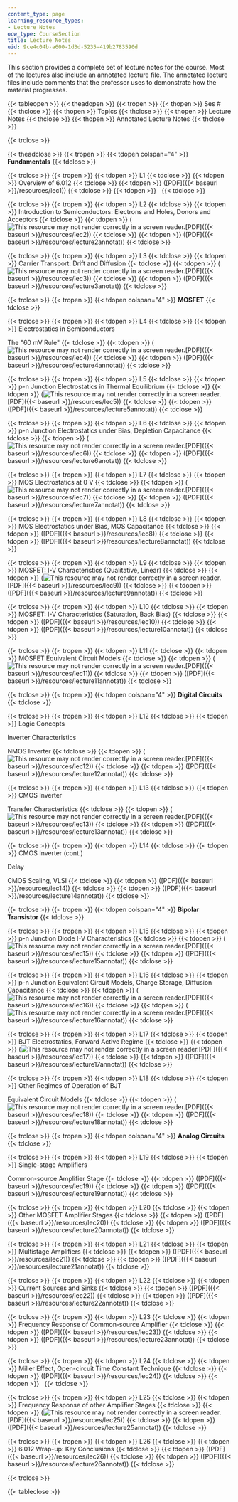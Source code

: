 ```yaml
---
content_type: page
learning_resource_types:
- Lecture Notes
ocw_type: CourseSection
title: Lecture Notes
uid: 9ce4c04b-a600-1d3d-5235-419b2783590d
---
```


This section provides a complete set of lecture notes for the course. Most of the lectures also include an annotated lecture file. The annotated lecture files include comments that the professor uses to demonstrate how the material progresses.

{{< tableopen >}}
{{< theadopen >}}
{{< tropen >}}
{{< thopen >}}
Ses #
{{< thclose >}}
{{< thopen >}}
Topics
{{< thclose >}}
{{< thopen >}}
Lecture Notes
{{< thclose >}}
{{< thopen >}}
Annotated Lecture Notes
{{< thclose >}}

{{< trclose >}}

{{< theadclose >}}
{{< tropen >}}
{{< tdopen colspan="4" >}}
**Fundamentals**
{{< tdclose >}}

{{< trclose >}}
{{< tropen >}}
{{< tdopen >}}
L1
{{< tdclose >}}
{{< tdopen >}}
Overview of 6.012
{{< tdclose >}}
{{< tdopen >}}
([PDF]({{< baseurl >}}/resources/lec1))
{{< tdclose >}}
{{< tdopen >}}
 
{{< tdclose >}}

{{< trclose >}}
{{< tropen >}}
{{< tdopen >}}
L2
{{< tdclose >}}
{{< tdopen >}}
Introduction to Semiconductors: Electrons and Holes, Donors and Acceptors
{{< tdclose >}}
{{< tdopen >}}
(![This resource may not render correctly in a screen reader.](/images/inacessible.gif)[PDF]({{< baseurl >}}/resources/lec2))
{{< tdclose >}}
{{< tdopen >}}
([PDF]({{< baseurl >}}/resources/lecture2annotat))
{{< tdclose >}}

{{< trclose >}}
{{< tropen >}}
{{< tdopen >}}
L3
{{< tdclose >}}
{{< tdopen >}}
Carrier Transport: Drift and Diffusion
{{< tdclose >}}
{{< tdopen >}}
(![This resource may not render correctly in a screen reader.](/images/inacessible.gif)[PDF]({{< baseurl >}}/resources/lec3))
{{< tdclose >}}
{{< tdopen >}}
([PDF]({{< baseurl >}}/resources/lecture3anotat))
{{< tdclose >}}

{{< trclose >}}
{{< tropen >}}
{{< tdopen colspan="4" >}}
**MOSFET**
{{< tdclose >}}

{{< trclose >}}
{{< tropen >}}
{{< tdopen >}}
L4
{{< tdclose >}}
{{< tdopen >}}
Electrostatics in Semiconductors  
  
The "60 mV Rule"
{{< tdclose >}}
{{< tdopen >}}
(![This resource may not render correctly in a screen reader.](/images/inacessible.gif)[PDF]({{< baseurl >}}/resources/lec4))
{{< tdclose >}}
{{< tdopen >}}
([PDF]({{< baseurl >}}/resources/lecture4annotat))
{{< tdclose >}}

{{< trclose >}}
{{< tropen >}}
{{< tdopen >}}
L5
{{< tdclose >}}
{{< tdopen >}}
p-n Junction Electrostatics in Thermal Equilibrium
{{< tdclose >}}
{{< tdopen >}}
(![This resource may not render correctly in a screen reader.](/images/inacessible.gif)[PDF]({{< baseurl >}}/resources/lec5))
{{< tdclose >}}
{{< tdopen >}}
([PDF]({{< baseurl >}}/resources/lecture5annotat))
{{< tdclose >}}

{{< trclose >}}
{{< tropen >}}
{{< tdopen >}}
L6
{{< tdclose >}}
{{< tdopen >}}
p-n Junction Electrostatics under Bias, Depletion Capacitance
{{< tdclose >}}
{{< tdopen >}}
(![This resource may not render correctly in a screen reader.](/images/inacessible.gif)[PDF]({{< baseurl >}}/resources/lec6))
{{< tdclose >}}
{{< tdopen >}}
([PDF]({{< baseurl >}}/resources/lecture6anotat))
{{< tdclose >}}

{{< trclose >}}
{{< tropen >}}
{{< tdopen >}}
L7
{{< tdclose >}}
{{< tdopen >}}
MOS Electrostatics at 0 V
{{< tdclose >}}
{{< tdopen >}}
(![This resource may not render correctly in a screen reader.](/images/inacessible.gif)[PDF]({{< baseurl >}}/resources/lec7))
{{< tdclose >}}
{{< tdopen >}}
([PDF]({{< baseurl >}}/resources/lecture7annotat))
{{< tdclose >}}

{{< trclose >}}
{{< tropen >}}
{{< tdopen >}}
L8
{{< tdclose >}}
{{< tdopen >}}
MOS Electrostatics under Bias, MOS Capacitance
{{< tdclose >}}
{{< tdopen >}}
([PDF]({{< baseurl >}}/resources/lec8))
{{< tdclose >}}
{{< tdopen >}}
([PDF]({{< baseurl >}}/resources/lecture8annotat))
{{< tdclose >}}

{{< trclose >}}
{{< tropen >}}
{{< tdopen >}}
L9
{{< tdclose >}}
{{< tdopen >}}
MOSFET: I-V Characteristics (Qualitative, Linear)
{{< tdclose >}}
{{< tdopen >}}
(![This resource may not render correctly in a screen reader.](/images/inacessible.gif)[PDF]({{< baseurl >}}/resources/lec9))
{{< tdclose >}}
{{< tdopen >}}
([PDF]({{< baseurl >}}/resources/lecture9annotat))
{{< tdclose >}}

{{< trclose >}}
{{< tropen >}}
{{< tdopen >}}
L10
{{< tdclose >}}
{{< tdopen >}}
MOSFET: I-V Characteristics (Saturation, Back Bias)
{{< tdclose >}}
{{< tdopen >}}
([PDF]({{< baseurl >}}/resources/lec10))
{{< tdclose >}}
{{< tdopen >}}
([PDF]({{< baseurl >}}/resources/lecture10annotat))
{{< tdclose >}}

{{< trclose >}}
{{< tropen >}}
{{< tdopen >}}
L11
{{< tdclose >}}
{{< tdopen >}}
MOSFET Equivalent Circuit Models
{{< tdclose >}}
{{< tdopen >}}
(![This resource may not render correctly in a screen reader.](/images/inacessible.gif)[PDF]({{< baseurl >}}/resources/lec11))
{{< tdclose >}}
{{< tdopen >}}
([PDF]({{< baseurl >}}/resources/lecture11annotat))
{{< tdclose >}}

{{< trclose >}}
{{< tropen >}}
{{< tdopen colspan="4" >}}
**Digital Circuits**
{{< tdclose >}}

{{< trclose >}}
{{< tropen >}}
{{< tdopen >}}
L12
{{< tdclose >}}
{{< tdopen >}}
Logic Concepts  
  
Inverter Characteristics  
  
NMOS Inverter
{{< tdclose >}}
{{< tdopen >}}
(![This resource may not render correctly in a screen reader.](/images/inacessible.gif)[PDF]({{< baseurl >}}/resources/lec12))
{{< tdclose >}}
{{< tdopen >}}
([PDF]({{< baseurl >}}/resources/lecture12annotat))
{{< tdclose >}}

{{< trclose >}}
{{< tropen >}}
{{< tdopen >}}
L13
{{< tdclose >}}
{{< tdopen >}}
CMOS Inverter  
  
Transfer Characteristics
{{< tdclose >}}
{{< tdopen >}}
(![This resource may not render correctly in a screen reader.](/images/inacessible.gif)[PDF]({{< baseurl >}}/resources/lec13))
{{< tdclose >}}
{{< tdopen >}}
([PDF]({{< baseurl >}}/resources/lecture13annotat))
{{< tdclose >}}

{{< trclose >}}
{{< tropen >}}
{{< tdopen >}}
L14
{{< tdclose >}}
{{< tdopen >}}
CMOS Inverter (cont.)  
  
Delay  
  
CMOS Scaling, VLSI
{{< tdclose >}}
{{< tdopen >}}
([PDF]({{< baseurl >}}/resources/lec14))
{{< tdclose >}}
{{< tdopen >}}
([PDF]({{< baseurl >}}/resources/lecture14annotat))
{{< tdclose >}}

{{< trclose >}}
{{< tropen >}}
{{< tdopen colspan="4" >}}
**Bipolar Transistor**
{{< tdclose >}}

{{< trclose >}}
{{< tropen >}}
{{< tdopen >}}
L15
{{< tdclose >}}
{{< tdopen >}}
p-n Junction Diode I-V Characteristics
{{< tdclose >}}
{{< tdopen >}}
(![This resource may not render correctly in a screen reader.](/images/inacessible.gif)[PDF]({{< baseurl >}}/resources/lec15))
{{< tdclose >}}
{{< tdopen >}}
([PDF]({{< baseurl >}}/resources/lecture15annotat))
{{< tdclose >}}

{{< trclose >}}
{{< tropen >}}
{{< tdopen >}}
L16
{{< tdclose >}}
{{< tdopen >}}
p-n Junction Equivalent Circuit Models, Charge Storage, Diffusion Capacitance
{{< tdclose >}}
{{< tdopen >}}
(![This resource may not render correctly in a screen reader.](/images/inacessible.gif)[PDF]({{< baseurl >}}/resources/lec16))
{{< tdclose >}}
{{< tdopen >}}
(![This resource may not render correctly in a screen reader.](/images/inacessible.gif)[PDF]({{< baseurl >}}/resources/lecture16annotat))
{{< tdclose >}}

{{< trclose >}}
{{< tropen >}}
{{< tdopen >}}
L17
{{< tdclose >}}
{{< tdopen >}}
BJT Electrostatics, Forward Active Regime
{{< tdclose >}}
{{< tdopen >}}
(![This resource may not render correctly in a screen reader.](/images/inacessible.gif)[PDF]({{< baseurl >}}/resources/lec17))
{{< tdclose >}}
{{< tdopen >}}
([PDF]({{< baseurl >}}/resources/lecture17annotat))
{{< tdclose >}}

{{< trclose >}}
{{< tropen >}}
{{< tdopen >}}
L18
{{< tdclose >}}
{{< tdopen >}}
Other Regimes of Operation of BJT  
  
Equivalent Circuit Models
{{< tdclose >}}
{{< tdopen >}}
(![This resource may not render correctly in a screen reader.](/images/inacessible.gif)[PDF]({{< baseurl >}}/resources/lec18))
{{< tdclose >}}
{{< tdopen >}}
([PDF]({{< baseurl >}}/resources/lecture18annotat))
{{< tdclose >}}

{{< trclose >}}
{{< tropen >}}
{{< tdopen colspan="4" >}}
**Analog Circuits**
{{< tdclose >}}

{{< trclose >}}
{{< tropen >}}
{{< tdopen >}}
L19
{{< tdclose >}}
{{< tdopen >}}
Single-stage Amplifiers  
  
Common-source Amplifier Stage
{{< tdclose >}}
{{< tdopen >}}
([PDF]({{< baseurl >}}/resources/lec19))
{{< tdclose >}}
{{< tdopen >}}
([PDF]({{< baseurl >}}/resources/lecture19annotat))
{{< tdclose >}}

{{< trclose >}}
{{< tropen >}}
{{< tdopen >}}
L20
{{< tdclose >}}
{{< tdopen >}}
Other MOSFET Amplifier Stages
{{< tdclose >}}
{{< tdopen >}}
([PDF]({{< baseurl >}}/resources/lec20))
{{< tdclose >}}
{{< tdopen >}}
([PDF]({{< baseurl >}}/resources/lecture20annotat))
{{< tdclose >}}

{{< trclose >}}
{{< tropen >}}
{{< tdopen >}}
L21
{{< tdclose >}}
{{< tdopen >}}
Multistage Amplifiers
{{< tdclose >}}
{{< tdopen >}}
([PDF]({{< baseurl >}}/resources/lec21))
{{< tdclose >}}
{{< tdopen >}}
([PDF]({{< baseurl >}}/resources/lecture21annotat))
{{< tdclose >}}

{{< trclose >}}
{{< tropen >}}
{{< tdopen >}}
L22
{{< tdclose >}}
{{< tdopen >}}
Current Sources and Sinks
{{< tdclose >}}
{{< tdopen >}}
([PDF]({{< baseurl >}}/resources/lec22))
{{< tdclose >}}
{{< tdopen >}}
([PDF]({{< baseurl >}}/resources/lecture22annotat))
{{< tdclose >}}

{{< trclose >}}
{{< tropen >}}
{{< tdopen >}}
L23
{{< tdclose >}}
{{< tdopen >}}
Frequency Response of Common-source Amplifier
{{< tdclose >}}
{{< tdopen >}}
([PDF]({{< baseurl >}}/resources/lec23))
{{< tdclose >}}
{{< tdopen >}}
([PDF]({{< baseurl >}}/resources/lecture23annotat))
{{< tdclose >}}

{{< trclose >}}
{{< tropen >}}
{{< tdopen >}}
L24
{{< tdclose >}}
{{< tdopen >}}
Miller Effect, Open-circuit Time Constant Technique
{{< tdclose >}}
{{< tdopen >}}
([PDF]({{< baseurl >}}/resources/lec24))
{{< tdclose >}}
{{< tdopen >}}
 
{{< tdclose >}}

{{< trclose >}}
{{< tropen >}}
{{< tdopen >}}
L25
{{< tdclose >}}
{{< tdopen >}}
Frequency Response of other Amplifier Stages
{{< tdclose >}}
{{< tdopen >}}
(![This resource may not render correctly in a screen reader.](/images/inacessible.gif)[PDF]({{< baseurl >}}/resources/lec25))
{{< tdclose >}}
{{< tdopen >}}
([PDF]({{< baseurl >}}/resources/lecture25annotat))
{{< tdclose >}}

{{< trclose >}}
{{< tropen >}}
{{< tdopen >}}
L26
{{< tdclose >}}
{{< tdopen >}}
6.012 Wrap-up: Key Conclusions
{{< tdclose >}}
{{< tdopen >}}
([PDF]({{< baseurl >}}/resources/lec26))
{{< tdclose >}}
{{< tdopen >}}
([PDF]({{< baseurl >}}/resources/lecture26annotat))
{{< tdclose >}}

{{< trclose >}}

{{< tableclose >}}